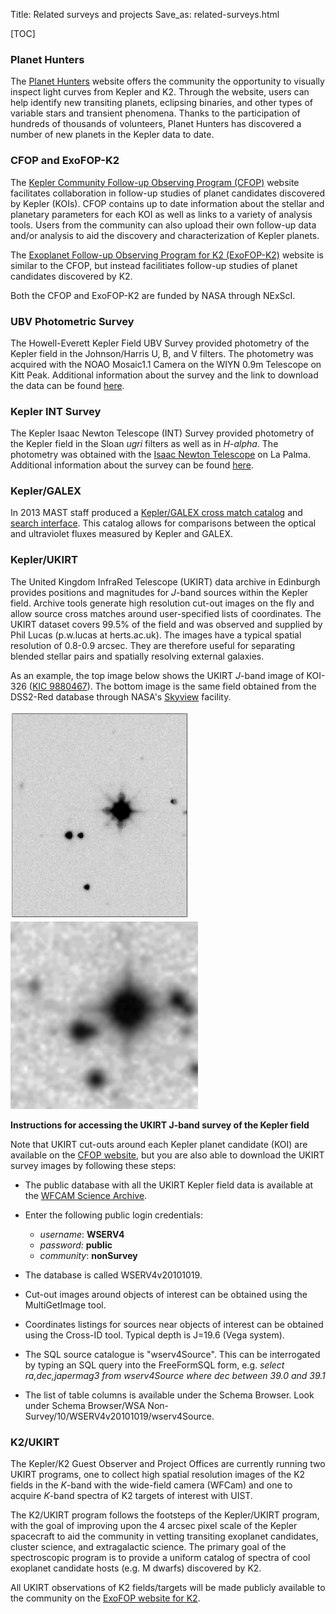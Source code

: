 Title: Related surveys and projects
Save_as: related-surveys.html

[TOC]

### Planet Hunters

The [Planet Hunters](http://www.planethunters.org/) website offers the community the opportunity to
visually inspect light curves from Kepler and K2.  Through the
website, users can help identify
new transiting planets, eclipsing binaries, and other types of
variable stars and transient phenomena. Thanks to the participation of hundreds of thousands
of volunteers, Planet Hunters has discovered a number of new planets
in the Kepler data to date.

### CFOP and ExoFOP-K2

The [Kepler Community Follow-up Observing Program (CFOP)](https://cfop.ipac.caltech.edu/home/) website
facilitates collaboration in follow-up studies of planet
candidates discovered by Kepler (KOIs).  CFOP contains up to date information
about the stellar and planetary parameters for each KOI as well as
links to a variety of analysis tools.  Users from the community can
also upload their own follow-up data and/or analysis to aid the
discovery and characterization of Kepler planets.

The
[Exoplanet Follow-up Observing Program for K2 (ExoFOP-K2)](https://cfop.ipac.caltech.edu/k2/)
website is similar to the CFOP, but instead facilitiates follow-up
studies of planet candidates discovered by K2.

Both the CFOP and ExoFOP-K2 are funded by NASA through NExScI.

### UBV Photometric Survey

The Howell-Everett Kepler Field UBV Survey provided photometry of the
Kepler field in the
Johnson/Harris U, B, and V filters.  The
photometry was acquired with the NOAO Mosaic1.1 Camera on the
WIYN 0.9m Telescope on Kitt Peak.  Additional information about the
survey and the link to download the data can be found [here](https://archive.stsci.edu/prepds/kplrubv/).

### Kepler INT Survey

The Kepler Isaac Newton Telescope (INT) Survey provided photometry of the Kepler field in the Sloan *ugri* filters as
well as in *H-alpha*.  The photometry was obtained with the [Isaac Newton
Telescope](http://www.ing.iac.es/astronomy/telescopes/int/) on La Palma.  Additional information about the survey can be found [here](http://www2.warwick.ac.uk/fac/sci/physics/research/astro/research/kis/).

### Kepler/GALEX

In 2013 MAST staff produced a [Kepler/GALEX cross match catalog](https://archive.stsci.edu/kepler/catalogs.html) and
[search interface](http://archive.stsci.edu/kepler/kgmatch/search.php).
This catalog allows for comparisons between the optical and
ultraviolet fluxes measured by Kepler and GALEX.

### Kepler/UKIRT

The United Kingdom InfraRed Telescope (UKIRT) data archive in Edinburgh provides positions and magnitudes
for *J*-band sources within the Kepler field. Archive tools generate
high resolution cut-out images on the fly and allow source cross
matches around user-specified lists of coordinates. The UKIRT dataset
covers 99.5% of the field and was observed and supplied by Phil Lucas
(p.w.lucas at herts.ac.uk). The images have a typical spatial
resolution of 0.8-0.9 arcsec. They are therefore useful for separating
blended stellar pairs and spatially resolving external galaxies.

As an example, the top image below shows the UKIRT *J*-band image of KOI-326
([KIC 9880467](http://archive.stsci.edu//kepler/data_search/search.php?action=Search&ktc_kepler_id=9880467)). The
bottom image is the same field obtained from the DSS2-Red database
through NASA's
[Skyview](http://skyview.gsfc.nasa.gov/current/cgi/titlepage.pl)
facility. 

<img class="img-responsive" style="max-width:57%;" src="images/KOI326_UKIRT_J_correct.png">
<img class="img-responsive" style="min-width:57%;" src="images/koi326_DSS2red_1amin.png">

**Instructions for accessing the UKIRT J-band survey of the
Kepler field**

Note that UKIRT cut-outs around each Kepler planet candidate (KOI) are available
on the [CFOP website](https://cfop.ipac.caltech.edu/home/), but you are also
able to download the UKIRT survey images by following these steps:

* The public database with all the UKIRT Kepler field data is available at the [WFCAM Science Archive](http://wsa.roe.ac.uk//login.html).
* Enter the following public login credentials:


	* *username*: **WSERV4**
   	* *password*: **public**
	* *community*: **nonSurvey**
	
	
* The database is called WSERV4v20101019.
* Cut-out images around objects of interest can be obtained using the MultiGetImage tool.
* Coordinates listings for sources near objects of interest can be obtained using the Cross-ID tool. Typical depth is J=19.6 (Vega system).
* The SQL source catalogue is "wserv4Source". This can be interrogated by typing an SQL query into the FreeFormSQL form, e.g. *select ra,dec,japermag3 from wserv4Source where dec between 39.0 and 39.1*
* The list of table columns is available under the Schema Browser. Look under Schema Browser/WSA Non-Survey/10/WSERV4v20101019/wserv4Source.

### K2/UKIRT

The Kepler/K2 Guest Observer and Project Offices are currently running
two UKIRT programs, one to collect high spatial resolution images of
the K2 fields in the *K*-band with the wide-field camera (WFCam) and one to acquire *K*-band
spectra of K2 targets of interest with UIST.

The K2/UKIRT program follows the footsteps of the Kepler/UKIRT
program, with the goal of improving upon the 4 arcsec pixel scale of the Kepler
spacecraft to aid the community in vetting transiting exoplanet
candidates, cluster science, and extragalactic science.  The primary goal of the spectroscopic program
is to provide a uniform catalog of spectra of cool exoplanet candidate
hosts (e.g. M dwarfs) discovered by K2.

All UKIRT observations of K2 fields/targets will be made publicly available to the community on the [ExoFOP website for K2](https://cfop.ipac.caltech.edu/k2/).
